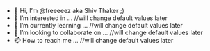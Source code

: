 - 👋 Hi, I’m @freeeeez aka Shiv Thaker ;)
- 👀 I’m interested in ... //will change default values later
- 🌱 I’m currently learning ... //will change default values later
- 💞️ I’m looking to collaborate on ... //will change default values later
- 📫 How to reach me ... //will change default values later

<!---
freeeeez/freeeeez is a ✨ special ✨ repository because its `README.md` (this file) appears on your GitHub profile.
You can click the Preview link to take a look at your changes.
--->
